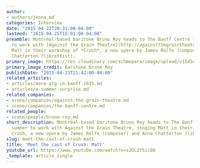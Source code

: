 ```yaml
---
author:
- authors/jenna.md
categories: Interview
date: "2015-04-22T20:31:00-04:00"
lastmod: "2015-04-25T15:01:00-04:00"
preamble: Montréal-based baritone Bruno Roy heads to The Banff Centre this summer
  to work with [Against the Grain Theatre](http://againstthegraintheatre.com/), singing
  Matt in their workshop of *Crush*, a new opera by James Rolfe (composer) and Anna
  Chatterton (librettist).
primary_image: https://res.cloudinary.com/schmopera/image/upload/v1545409169/media/webhook-uploads/1429750690003/c95718c5-f7a2-4ba5-b0d8-84c22b476026.jpg.jpg
primary_image_credit: Baritone Bruno Roy
publishDate: "2015-04-23T21:42:00-04:00"
related_articles:
- articles/more-atg-in-banff-2015.md
- articles/a-summer-surprise.md
related_companies:
- scene/companies/against-the-grain-theatre.md
- scene/companies/the-banff-centre.md
related_people:
- scene/people/bruno-roy.md
short_description: Montréal-based baritone Bruno Roy heads to The Banff Centre this
  summer to work with Against the Grain Theatre, singing Matt in their workshop of
  Crush, a new opera by James Rolfe (composer) and Anna Chatterton (librettist).
slug: meet-the-cast-of-crush-matt
title: 'Meet the cast of Crush: Matt'
youtube_url: https://www.youtube.com/watch?v=s2DL2Y5icQ8
_template: article_single
---
```



